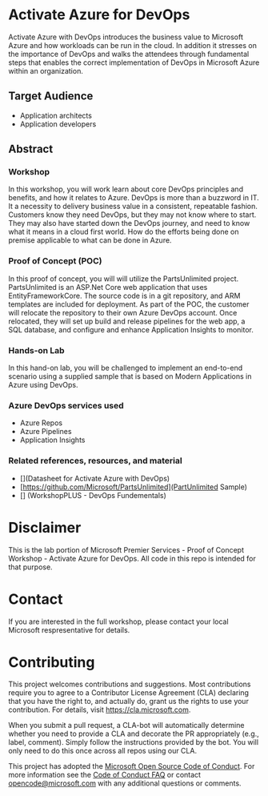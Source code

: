 # Activate Azure for DevOps
Activate Azure with DevOps introduces the business value to Microsoft Azure and how workloads can be run in the cloud. In addition it stresses on the importance of DevOps and walks the attendees through fundamental steps that enables the correct implementation of DevOps in Microsoft Azure within an organization.

## Target Audience

- Application architects
- Application developers

## Abstract

### Workshop

In this workshop, you will work learn about core DevOps principles and benefits, and how it relates to Azure. DevOps is more than a buzzword in IT. It a necessity to delivery business value in a consistent, repeatable fashion. Customers know they need DevOps, but they may not know where to start. They may also have started down the DevOps journey, and need to know what it means in a cloud first world. How do the efforts being done on premise applicable to what can be done in Azure.

### Proof of Concept (POC)

In this proof of concept, you will will utilize the PartsUnlimited project. PartsUnlimited is an ASP.Net Core web application that uses EntityFrameworkCore. The source code is in a git repository, and ARM templates are included for deployment. As part of the POC, the customer will relocate the repository to their own Azure DevOps account. Once relocated, they will set up build and release pipelines for the web app, a SQL database, and configure and enhance Application Insights to monitor.

### Hands-on Lab

In this hand-on lab, you will be challenged to implement an end-to-end scenario using a supplied sample that is based on Modern Applications in Azure using DevOps.  

### Azure DevOps services used

- Azure Repos
- Azure Pipelines
- Application Insights

### Related references, resources, and material

- [](Datasheet for Activate Azure with DevOps)
- [https://github.com/Microsoft/PartsUnlimited](PartUnlimited Sample)
- [] (WorkshopPLUS - DevOps Fundementals)

# Disclaimer

This is the lab portion of Microsoft Premier Services - Proof of Concept Workshop - Activate Azure for DevOps. All code in this repo is intended for that purpose.

# Contact 

If you are interested in the full workshop, please contact your local Microsoft respresentative for details.

# Contributing

This project welcomes contributions and suggestions.  Most contributions require you to agree to a
Contributor License Agreement (CLA) declaring that you have the right to, and actually do, grant us
the rights to use your contribution. For details, visit https://cla.microsoft.com.

When you submit a pull request, a CLA-bot will automatically determine whether you need to provide
a CLA and decorate the PR appropriately (e.g., label, comment). Simply follow the instructions
provided by the bot. You will only need to do this once across all repos using our CLA.

This project has adopted the [Microsoft Open Source Code of Conduct](https://opensource.microsoft.com/codeofconduct/).
For more information see the [Code of Conduct FAQ](https://opensource.microsoft.com/codeofconduct/faq/) or
contact [opencode@microsoft.com](mailto:opencode@microsoft.com) with any additional questions or comments.
